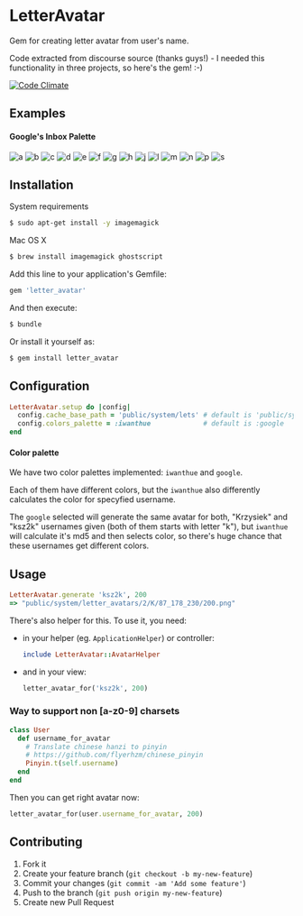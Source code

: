 # LetterAvatar

Gem for creating letter avatar from user's name.

Code extracted from discourse source (thanks guys!) - I needed this functionality in three projects, so here's the gem! :-)

[![Code Climate](https://codeclimate.com/github/ksz2k/letter_avatar/badges/gpa.svg)](https://codeclimate.com/github/ksz2k/letter_avatar)

## Examples

#### Google's Inbox Palette

![a](https://cloud.githubusercontent.com/assets/5518/11028712/fb4ceb8a-86fb-11e5-8a94-c75eaf46b089.png) ![b](https://cloud.githubusercontent.com/assets/5518/11028713/fb55fc5c-86fb-11e5-9a67-a4e84ee618be.png) ![c](https://cloud.githubusercontent.com/assets/5518/11028715/fb5a8178-86fb-11e5-9312-9cc990b1a94f.png) ![d](https://cloud.githubusercontent.com/assets/5518/11028714/fb567f88-86fb-11e5-8e99-b14602321f69.png) ![e](https://cloud.githubusercontent.com/assets/5518/11028716/fb61d194-86fb-11e5-8bab-bc69cad905cc.png) ![f](https://cloud.githubusercontent.com/assets/5518/11028717/fb656d54-86fb-11e5-810a-f8a3847c0da8.png) ![g](https://cloud.githubusercontent.com/assets/5518/11028718/fb862e7c-86fb-11e5-8b46-42a64fb15f46.png) ![h](https://cloud.githubusercontent.com/assets/5518/11028719/fb8f1910-86fb-11e5-9794-433a9490b15a.png) ![j](https://cloud.githubusercontent.com/assets/5518/11028720/fb8f200e-86fb-11e5-8b20-476745abfe21.png) ![l](https://cloud.githubusercontent.com/assets/5518/11028721/fb923654-86fb-11e5-961c-92be1aaedef8.png) ![m](https://cloud.githubusercontent.com/assets/5518/11028722/fb9e68b6-86fb-11e5-8ba6-4e8ece3a9d89.png) ![n](https://cloud.githubusercontent.com/assets/5518/11028723/fba26826-86fb-11e5-9611-bde4bc7d84ed.png) ![p](https://cloud.githubusercontent.com/assets/5518/11028724/fbc4d9ec-86fb-11e5-85f3-0e0b46bbc9a1.png) ![s](https://cloud.githubusercontent.com/assets/5518/11028725/fbc5d464-86fb-11e5-937e-de11c747b70d.png)

## Installation

System requirements

```bash
$ sudo apt-get install -y imagemagick
```

Mac OS X

```bash
$ brew install imagemagick ghostscript
```

Add this line to your application's Gemfile:

```ruby
gem 'letter_avatar'
```

And then execute:

```bash
$ bundle
```

Or install it yourself as:

```bash
$ gem install letter_avatar
```

## Configuration

```ruby
LetterAvatar.setup do |config|
  config.cache_base_path = 'public/system/lets' # default is 'public/system'
  config.colors_palette = :iwanthue             # default is :google
end
```

#### Color palette

We have two color palettes implemented: `iwanthue` and `google`.

Each of them have different colors, but the `iwanthue` also differently calculates the color for specyfied username.

The `google` selected will generate the same avatar for both, "Krzysiek" and "ksz2k" usernames given (both of them starts with letter "k"), but `iwanthue` will calculate it's md5 and then selects color, so there's huge chance that these usernames get different colors.

## Usage

```ruby
LetterAvatar.generate 'ksz2k', 200
=> "public/system/letter_avatars/2/K/87_178_230/200.png"
```

There's also helper for this. To use it, you need:

* in your helper (eg. `ApplicationHelper`) or controller:

  ```ruby
  include LetterAvatar::AvatarHelper
  ```

* and in your view:

  ```ruby
  letter_avatar_for('ksz2k', 200)
  ```

### Way to support non [a-z0-9] charsets

```rb
class User
  def username_for_avatar
    # Translate chinese hanzi to pinyin
    # https://github.com/flyerhzm/chinese_pinyin
    Pinyin.t(self.username)
  end
end
```

Then you can get right avatar now:

```rb
letter_avatar_for(user.username_for_avatar, 200)
```

## Contributing

1. Fork it
2. Create your feature branch (`git checkout -b my-new-feature`)
3. Commit your changes (`git commit -am 'Add some feature'`)
4. Push to the branch (`git push origin my-new-feature`)
5. Create new Pull Request
